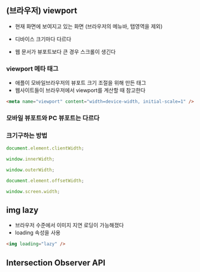 ## (브라우저) viewport

- 현재 화면에 보여지고 있는 화면 (브라우저의 메뉴바, 탭영역을 제외)

- 디바이스 크기마다 다르다
- 웹 문서가 뷰포트보다 큰 경우 스크롤이 생긴다

### viewport 메타 태그

- 애플이 모바일브라우저의 뷰포트 크기 조절을 위해 만든 태그
- 웹사이트들이 브라우저에서 viewport를 계산할 때 참고한다

```html
<meta name="viewport" content="width=device-width, initial-scale=1" />
```

### 모바일 뷰포트와 PC 뷰포트는 다르다

### 크기구하는 방법

```js
document.element.clientWidth;

window.innerWidth;

window.outerWidth;

document.element.offsetWidth;

window.screen.width;
```

## img lazy

- 브라우저 수준에서 이미지 지연 로딩이 가능해졌다
- loading 속성을 사용

```html
<img loading="lazy" />
```

## Intersection Observer API
